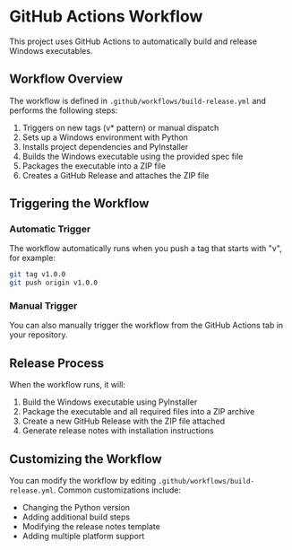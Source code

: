 # GitHub Actions Workflow

This project uses GitHub Actions to automatically build and release Windows executables.

## Workflow Overview

The workflow is defined in `.github/workflows/build-release.yml` and performs the following steps:

1. Triggers on new tags (v* pattern) or manual dispatch
2. Sets up a Windows environment with Python
3. Installs project dependencies and PyInstaller
4. Builds the Windows executable using the provided spec file
5. Packages the executable into a ZIP file
6. Creates a GitHub Release and attaches the ZIP file

## Triggering the Workflow

### Automatic Trigger
The workflow automatically runs when you push a tag that starts with "v", for example:
```bash
git tag v1.0.0
git push origin v1.0.0
```

### Manual Trigger
You can also manually trigger the workflow from the GitHub Actions tab in your repository.

## Release Process

When the workflow runs, it will:

1. Build the Windows executable using PyInstaller
2. Package the executable and all required files into a ZIP archive
3. Create a new GitHub Release with the ZIP file attached
4. Generate release notes with installation instructions

## Customizing the Workflow

You can modify the workflow by editing `.github/workflows/build-release.yml`. Common customizations include:

- Changing the Python version
- Adding additional build steps
- Modifying the release notes template
- Adding multiple platform support